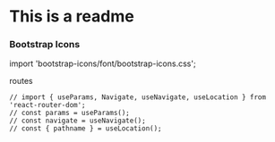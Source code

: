 # This is a readme


### Bootstrap Icons
import 'bootstrap-icons/font/bootstrap-icons.css';

routes

    // import { useParams, Navigate, useNavigate, useLocation } from 'react-router-dom';
    // const params = useParams();
    // const navigate = useNavigate();
    // const { pathname } = useLocation();

